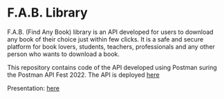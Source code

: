 # F.A.B. Library
F.A.B. (Find Any Book) library is an API developed for users to download any book of their choice just within few clicks. It is a safe and secure platform for book lovers, students, teachers, professionals and any other person who wants to download a book.

This repository contains code of the API developed using Postman suring the Postman API Fest 2022.
The API is deployed [here](https://library-books-api.herokuapp.com/ "F.A.B. Library API")


Presentation: [here](https://drive.google.com/file/d/1LGn8qGB9_W4khaAYSt5SF5UV73eARm9v/view?usp=sharing/ "Presentation")

